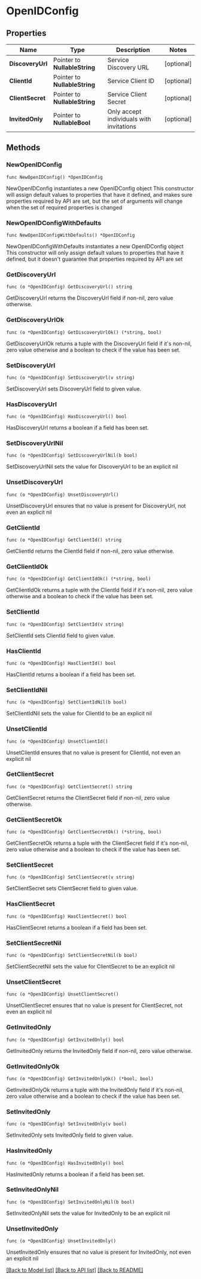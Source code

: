 # OpenIDConfig

## Properties

Name | Type | Description | Notes
------------ | ------------- | ------------- | -------------
**DiscoveryUrl** | Pointer to **NullableString** | Service Discovery URL | [optional] 
**ClientId** | Pointer to **NullableString** | Service Client ID | [optional] 
**ClientSecret** | Pointer to **NullableString** | Service Client Secret | [optional] 
**InvitedOnly** | Pointer to **NullableBool** | Only accept individuals with invitations | [optional] 

## Methods

### NewOpenIDConfig

`func NewOpenIDConfig() *OpenIDConfig`

NewOpenIDConfig instantiates a new OpenIDConfig object
This constructor will assign default values to properties that have it defined,
and makes sure properties required by API are set, but the set of arguments
will change when the set of required properties is changed

### NewOpenIDConfigWithDefaults

`func NewOpenIDConfigWithDefaults() *OpenIDConfig`

NewOpenIDConfigWithDefaults instantiates a new OpenIDConfig object
This constructor will only assign default values to properties that have it defined,
but it doesn't guarantee that properties required by API are set

### GetDiscoveryUrl

`func (o *OpenIDConfig) GetDiscoveryUrl() string`

GetDiscoveryUrl returns the DiscoveryUrl field if non-nil, zero value otherwise.

### GetDiscoveryUrlOk

`func (o *OpenIDConfig) GetDiscoveryUrlOk() (*string, bool)`

GetDiscoveryUrlOk returns a tuple with the DiscoveryUrl field if it's non-nil, zero value otherwise
and a boolean to check if the value has been set.

### SetDiscoveryUrl

`func (o *OpenIDConfig) SetDiscoveryUrl(v string)`

SetDiscoveryUrl sets DiscoveryUrl field to given value.

### HasDiscoveryUrl

`func (o *OpenIDConfig) HasDiscoveryUrl() bool`

HasDiscoveryUrl returns a boolean if a field has been set.

### SetDiscoveryUrlNil

`func (o *OpenIDConfig) SetDiscoveryUrlNil(b bool)`

 SetDiscoveryUrlNil sets the value for DiscoveryUrl to be an explicit nil

### UnsetDiscoveryUrl
`func (o *OpenIDConfig) UnsetDiscoveryUrl()`

UnsetDiscoveryUrl ensures that no value is present for DiscoveryUrl, not even an explicit nil
### GetClientId

`func (o *OpenIDConfig) GetClientId() string`

GetClientId returns the ClientId field if non-nil, zero value otherwise.

### GetClientIdOk

`func (o *OpenIDConfig) GetClientIdOk() (*string, bool)`

GetClientIdOk returns a tuple with the ClientId field if it's non-nil, zero value otherwise
and a boolean to check if the value has been set.

### SetClientId

`func (o *OpenIDConfig) SetClientId(v string)`

SetClientId sets ClientId field to given value.

### HasClientId

`func (o *OpenIDConfig) HasClientId() bool`

HasClientId returns a boolean if a field has been set.

### SetClientIdNil

`func (o *OpenIDConfig) SetClientIdNil(b bool)`

 SetClientIdNil sets the value for ClientId to be an explicit nil

### UnsetClientId
`func (o *OpenIDConfig) UnsetClientId()`

UnsetClientId ensures that no value is present for ClientId, not even an explicit nil
### GetClientSecret

`func (o *OpenIDConfig) GetClientSecret() string`

GetClientSecret returns the ClientSecret field if non-nil, zero value otherwise.

### GetClientSecretOk

`func (o *OpenIDConfig) GetClientSecretOk() (*string, bool)`

GetClientSecretOk returns a tuple with the ClientSecret field if it's non-nil, zero value otherwise
and a boolean to check if the value has been set.

### SetClientSecret

`func (o *OpenIDConfig) SetClientSecret(v string)`

SetClientSecret sets ClientSecret field to given value.

### HasClientSecret

`func (o *OpenIDConfig) HasClientSecret() bool`

HasClientSecret returns a boolean if a field has been set.

### SetClientSecretNil

`func (o *OpenIDConfig) SetClientSecretNil(b bool)`

 SetClientSecretNil sets the value for ClientSecret to be an explicit nil

### UnsetClientSecret
`func (o *OpenIDConfig) UnsetClientSecret()`

UnsetClientSecret ensures that no value is present for ClientSecret, not even an explicit nil
### GetInvitedOnly

`func (o *OpenIDConfig) GetInvitedOnly() bool`

GetInvitedOnly returns the InvitedOnly field if non-nil, zero value otherwise.

### GetInvitedOnlyOk

`func (o *OpenIDConfig) GetInvitedOnlyOk() (*bool, bool)`

GetInvitedOnlyOk returns a tuple with the InvitedOnly field if it's non-nil, zero value otherwise
and a boolean to check if the value has been set.

### SetInvitedOnly

`func (o *OpenIDConfig) SetInvitedOnly(v bool)`

SetInvitedOnly sets InvitedOnly field to given value.

### HasInvitedOnly

`func (o *OpenIDConfig) HasInvitedOnly() bool`

HasInvitedOnly returns a boolean if a field has been set.

### SetInvitedOnlyNil

`func (o *OpenIDConfig) SetInvitedOnlyNil(b bool)`

 SetInvitedOnlyNil sets the value for InvitedOnly to be an explicit nil

### UnsetInvitedOnly
`func (o *OpenIDConfig) UnsetInvitedOnly()`

UnsetInvitedOnly ensures that no value is present for InvitedOnly, not even an explicit nil

[[Back to Model list]](../README.md#documentation-for-models) [[Back to API list]](../README.md#documentation-for-api-endpoints) [[Back to README]](../README.md)


